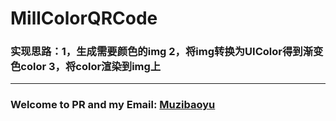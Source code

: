 # MillColorQRCode
### 实现思路：1，生成需要颜色的img 2，将img转换为UIColor得到渐变色color 3，将color渲染到img上
---
### Welcome to PR and my Email: [Muzibaoyu](https://muzibaoyu91@gmail.com)
